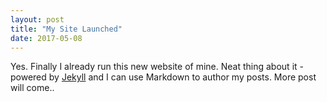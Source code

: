 ```yaml
---
layout: post
title: "My Site Launched"
date: 2017-05-08
---
```


Yes. Finally I already run this new website of mine. Neat thing about it - powered by [Jekyll](http://jekyllrb.com) and I can use Markdown to author my posts.
More post will come.. 
